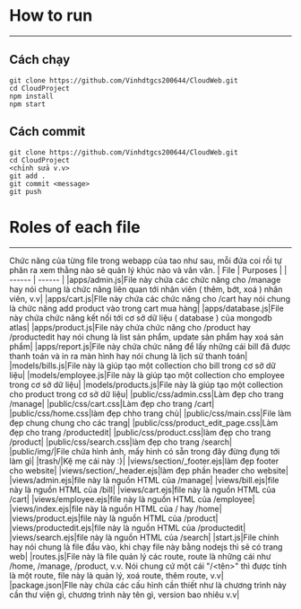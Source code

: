 # How to run
---

## Cách chạy
```
git clone https://github.com/Vinhdtgcs200644/CloudWeb.git
cd CloudProject
npm install
npm start
```

## Cách commit
```
git clone https://github.com/Vinhdtgcs200644/CloudWeb.git
cd CloudProject
<chỉnh sửa v.v>
git add .
git commit <message>
git push
```
# Roles of each file
---

Chức năng của từng file trong webapp của tao như sau, mỗi đứa coi rồi tự phân ra xem thằng nào sẽ quản lý khúc nào và vân vân.
| File | Purposes |
| ------ | ------ |
|apps/admin.js|File này chứa các chức năng cho /manage hay nói chung là chức năng liên quan tới nhân viên ( thêm, bớt, xoá ) nhân viên, v.v|
|apps/cart.js|FIle này chứa các chức năng cho /cart hay nói chung là chức năng add product vào trong cart mua hàng|
|apps/database.js|File này chứa chức năng kết nối tới cơ sở dữ liệu ( database ) của mongodb atlas|
|apps/product.js|File này chứa chức năng cho /product hay /productedit hay nói chung là list sản phẩm, update sản phẩm hay xoá sản phẩm|
|apps/report.js|File này chứa chức năng để lấy những cái bill đã được thanh toán và in ra màn hình hay nói chung là lịch sử thanh toán|
|models/bills.js|File này là giúp tạo một collection cho bill trong cơ sở dữ liệu|
|models/employee.js|File này là giúp tạo một collection cho employee trong cơ sở dữ liệu|
|models/products.js|File này là giúp tạo một collection cho product trong cơ sở dữ liệu|
|public/css/admin.css|Làm đẹp cho trang /manage|
|public/css/cart.css|Làm đẹp cho trang /cart|
|public/css/home.css|làm đẹp chho trang chủ|
|public/css/main.css|File làm đẹp chung chung cho các trang|
|public/css/product_edit_page.css|Làm đẹp cho trang /productedit|
|public/css/product.css|làm đẹp cho trang /product|
|public/css/search.css|làm đẹp cho trang /search|
|public/img/|File chứa hình ảnh, mấy hình có sẵn trong đây đừng đụng tới làm gì|
|trash/|Kệ mẹ cái này :}|
|views/section/_footer.ejs|làm đẹp footer cho website|
|views/section/_header.ejs|làm đẹp phần header cho website|
|views/admin.ejs|file này là nguồn HTML của /manage|
|views/bill.ejs|file này là nguồn HTML của /bill|
|views/cart.ejs|file này là nguồn HTML của /cart|
|views/employee.ejs|file này là nguồn HTML của /employee|
|views/index.ejs|file này là nguồn HTML của / hay /home|
|views/product.ejs|file này là nguồn HTML của /product|
|views/productedit.ejs|file này là nguồn HTML của /productedit|
|views/search.ejs|file này là nguồn HTML của /search|
|start.js|File chính hay nói chung là file đầu vào, khi chạy file này bằng nodejs thì sẽ có trang web|
|routes.js|File này là file quản lý các route, route là những cái như /home, /manage, /product, v.v. Nói chung cứ một cái "/<tên>" thì được tính là một route, file này là quản lý, xoá route, thêm route, v.v|
|package.json|FIle này chứa các cấu hình cần thiết như là chương trình này cần thư viện gì, chương trình này tên gì, version bao nhiêu v.v|

